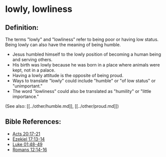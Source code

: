 # lowly, lowliness #

## Definition: ##

The terms "lowly" and "lowliness" refer to being poor or having low status. Being lowly can also have the meaning of being humble.

* Jesus humbled himself to the lowly position of becoming a human being and serving others.
* His birth was lowly because he was born in a place where animals were kept, not in a palace.
* Having a lowly attitude is the opposite of being proud.
* Ways to translate "lowly" could include "humble" or "of low status" or "unimportant."
* The word "lowliness" could also be translated as "humility" or "little importance."

(See also: [[../other/humble.md]], [[../other/proud.md]])

## Bible References: ##

* [Acts 20:17-21](en/tn/act/help/20/17)
* [Ezekiel 17:13-14](en/tn/ezk/help/17/13)
* [Luke 01:48-49](en/tn/luk/help/01/48)
* [Romans 12:14-16](en/tn/rom/help/12/14)